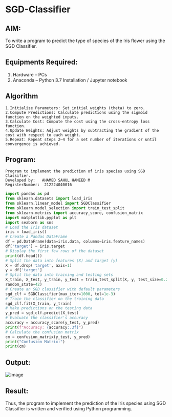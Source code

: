 # SGD-Classifier
## AIM:
To write a program to predict the type of species of the Iris flower using the SGD Classifier.

## Equipments Required:
1. Hardware – PCs
2. Anaconda – Python 3.7 Installation / Jupyter notebook

## Algorithm
```
1.Initialize Parameters: Set initial weights (theta) to zero.
2.Compute Predictions: Calculate predictions using the sigmoid function on the weighted inputs.
3.Calculate Cost: Compute the cost using the cross-entropy loss function.
4.Update Weights: Adjust weights by subtracting the gradient of the cost with respect to each weight.
5.Repeat: Repeat steps 2–4 for a set number of iterations or until convergence is achieved.
```

## Program:
```
Program to implement the prediction of iris species using SGD Classifier.
Developed by:   AHAMED SAHUL HAMEED M
RegisterNumber:  212224040016
```
```python
import pandas as pd
from sklearn.datasets import load_iris
from sklearn.linear_model import SGDClassifier
from sklearn.model_selection import train_test_split
from sklearn.metrics import accuracy_score, confusion_matrix
import matplotlib.pyplot as plt
import seaborn as sns
# Load the Iris dataset
iris = load_iris()
# Create a Pandas DataFrame
df = pd.DataFrame(data=iris.data, columns=iris.feature_names)
df['target'] = iris.target
# Display the first few rows of the dataset
print(df.head())
# Split the data into features (X) and target (y)
X = df.drop('target', axis=1)
y = df['target']
# Split the data into training and testing sets
X_train, X_test, y_train, y_test = train_test_split(X, y, test_size=0.2,
random_state=42)
# Create an SGD classifier with default parameters
sgd_clf = SGDClassifier(max_iter=1000, tol=1e-3)
# Train the classifier on the training data
sgd_clf.fit(X_train, y_train)
# Make predictions on the testing data
y_pred = sgd_clf.predict(X_test)
# Evaluate the classifier's accuracy
accuracy = accuracy_score(y_test, y_pred)
print(f"Accuracy: {accuracy:.3f}")
# Calculate the confusion matrix
cm = confusion_matrix(y_test, y_pred)
print("Confusion Matrix:")
print(cm)

```

## Output:
![image](https://github.com/user-attachments/assets/5da5e9a8-cda8-484e-a523-f1acb20473f1)




## Result:
Thus, the program to implement the prediction of the Iris species using SGD Classifier is written and verified using Python programming.
